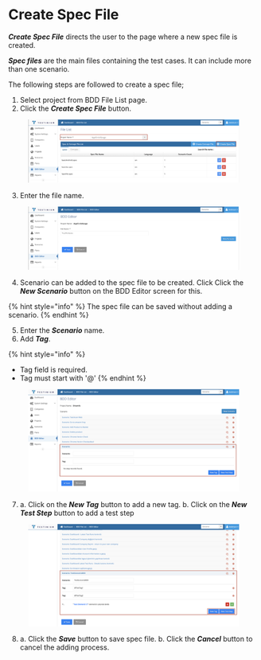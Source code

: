 # Create Spec File

_**Create Spec File**_ directs the user to the page where a new spec file is created.

_**Spec files**_ are the main files containing the test cases. It can include more than one scenario.

The following steps are followed to create a spec file;

1. Select project from BDD File List page.
2. Click the _**Create Spec File**_ button.

<figure><img src="../../.gitbook/assets/Screenshot 2025-03-07 at 21.14.08.png" alt=""><figcaption></figcaption></figure>

3. Enter the file name.

<figure><img src="../../.gitbook/assets/Screenshot 2025-03-07 at 21.11.55.png" alt=""><figcaption></figcaption></figure>

4. Scenario can be added to the spec file to be created.                                                          Click Click the _**New Scenario**_ button on the BDD Editor screen for this.

{% hint style="info" %}
The spec file can be saved without adding a scenario.
{% endhint %}

5. Enter the _**Scenario**_ name.
6. Add _**Tag**_.

{% hint style="info" %}
* Tag field is required.
* Tag must start with '@'
{% endhint %}

<figure><img src="../../.gitbook/assets/Screenshot 2025-03-10 at 17.01.39.png" alt=""><figcaption></figcaption></figure>

7. a. Click on the _**New Tag**_ button to add a new tag.                                                                         b. Click on the _**New Test Step**_ button to add a test step

<figure><img src="../../.gitbook/assets/Screenshot 2025-03-10 at 16.41.03.png" alt=""><figcaption></figcaption></figure>

8. a. Click the _**Save**_ button to save spec file.                                                                                        b. Click the _**Cancel**_ button to cancel the adding process.

